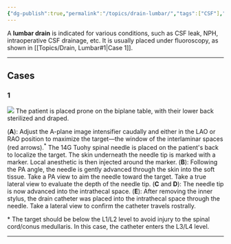 ```yaml
---
{"dg-publish":true,"permalink":"/topics/drain-lumbar/","tags":["CSF"],"created":"2023-10-17T11:33:15.000-07:00","updated":"2023-10-17T14:31:55.126-07:00"}
---
```


A **lumbar drain** is indicated for various conditions, such as CSF leak, NPH, intraoperative CSF drainage, etc. It is usually placed under fluoroscopy, as shown in [[Topics/Drain, Lumbar#1\|Case 1]].

---

## Cases

### 1

![](https://i.imgur.com/ah1tg0T.jpg)
The patient is placed prone on the biplane table, with their lower back sterilized and draped.

(**A**): Adjust the A-plane image intensifier caudally and either in the LAO or RAO position to maximize the target—the window of the interlaminar spaces (red arrows).<sup>*</sup> The 14G Tuohy spinal needle is placed on the patient's back to localize the target. The skin underneath the needle tip is marked with a marker. Local anesthetic is then injected around the marker.
(**B**): Following the PA angle, the needle is gently advanced through the skin into the soft tissue. Take a PA view to aim the needle toward the target. Take a true lateral view to evaluate the depth of the needle tip.
(**C** and **D**): The needle tip is now advanced into the intrathecal space.
(**E**): After removing the inner stylus, the drain catheter was placed into the intrathecal space through the needle. Take a lateral view to confirm the catheter travels rostrally.

\* The target should be below the L1/L2 level to avoid injury to the spinal cord/conus medullaris. In this case, the catheter enters the L3/L4 level.

---
